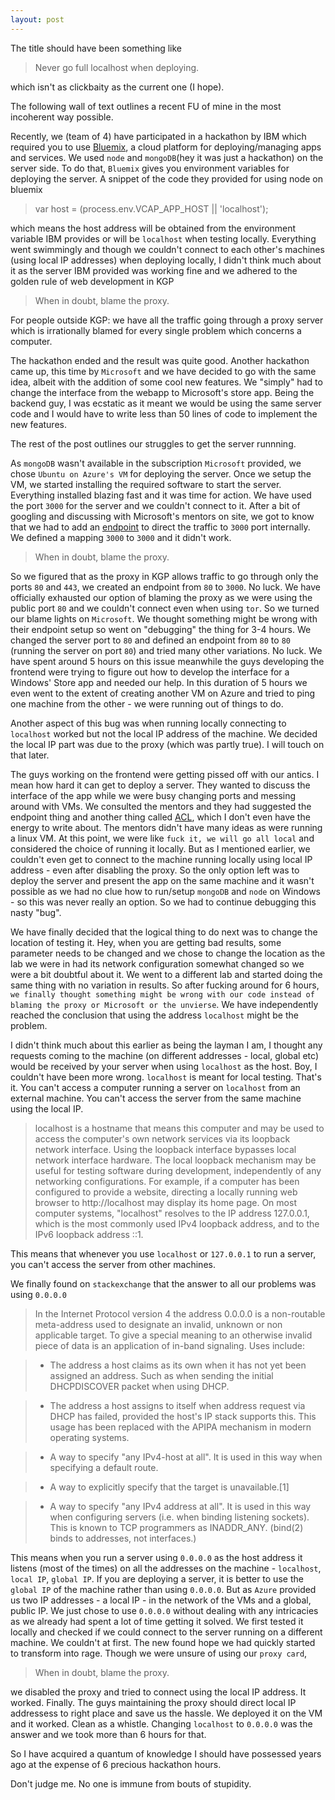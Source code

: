 ```yaml
---
layout: post
---
```

The title should have been something like
>Never go full localhost when deploying.

which isn't as clickbaity as the current one (I hope).

The following wall of text outlines a recent FU of mine in the most
incoherent way possible.

Recently, we (team of 4)
have participated in a hackathon by IBM which required you to use [Bluemix](https://console.ng.bluemix.net/),
a cloud platform for deploying/managing apps and services. We used `node` and
`mongoDB`(hey it was just a hackathon) on the
server side. To do that, `Bluemix` gives you environment variables for deploying
the server. A snippet of the code they provided for using node on bluemix
> var host = (process.env.VCAP_APP_HOST || 'localhost');

which means the host address will be obtained from the environment variable IBM
provides or will be `localhost`  when testing locally. Everything went
swimmingly and though we couldn't connect to each other's machines (using local
IP addresses) when
deploying locally, I didn't think much about it as the server IBM provided was
working fine and we adhered to the golden rule of web development in KGP
>When in doubt, blame the proxy.

For people outside KGP: we have all the traffic going through a proxy server
which is irrationally blamed for every single problem which concerns a computer.

The hackathon ended and the result was quite good. Another hackathon came up,
this time by `Microsoft` and we have decided to go with the same idea, albeit with the addition
of some cool new features. We "simply" had to
change the interface from the webapp to Microsoft's store app. Being the backend
guy, I was ecstatic as it meant we would be using the same server code and I
would have to write less than 50 lines of code to implement the new features.

The rest of the post outlines our struggles to get the server runnning. 


As `mongoDB` wasn't available in the subscription `Microsoft` provided, we chose
`Ubuntu on Azure's VM` for deploying the server. Once we setup the VM, we started installing the
required software to start the server. Everything installed blazing fast and it
was time for action. We have used the port `3000` for the server and we couldn't
connect to it. After a bit of googling and discussing with Microsoft's
mentors on site, we got to know that we had to add an [endpoint](azure.microsoft.com/en-in/.../articles/virtual-machines-set-up-endpoints/) to direct the traffic to `3000` port internally. We defined a mapping `3000` to `3000` and it
didn't work.
>When in doubt, blame the proxy.

So we figured that as the proxy in KGP allows traffic to go through only the
ports `80` and `443`, we created an endpoint from `80` to `3000`. No luck.
We have officially exhausted our option of blaming the proxy as we were using
the public port `80` and we couldn't connect even when using `tor`.
So we turned our blame lights on `Microsoft`. We thought
something might be wrong with their endpoint setup so went on "debugging" the
thing for 3-4 hours. We changed the server port to `80` and defined an endpoint
from `80` to `80` (running the server on port `80`) and tried many other variations.
No luck. We have spent around 5 hours on this issue meanwhile the guys developing the frontend were trying to figure out
how to develop the interface for a Windows' Store app and needed our help. In this duration of 5
hours we even went to the extent of creating another VM on Azure and tried to
ping one machine from the other - we were running out of things to do.

Another aspect of this bug was when running locally connecting to `localhost`
worked but not the local IP address of the machine. We decided the local
IP part was due to the proxy (which was partly true). I will touch on that
later.

The guys working on the frontend were getting pissed off with our antics. I mean
how hard it can get to deploy a server. They wanted to discuss the interface of
the app while we were busy changing ports and messing around with VMs. We consulted the
mentors and they had suggested the endpoint thing and another thing called [ACL](http://azure.microsoft.com/en-in/documentation/articles/virtual-machines-set-up-endpoints/#manage-the-acl-on-an-endpoint),
which I don't even have the energy to write about. The mentors didn't have many
ideas as were running a linux VM.
At this point, we were like `fuck it, we will go all local` and considered the
choice of running it locally. But as I mentioned earlier, we couldn't even get
to connect to the machine running locally using local IP address - even after disabling
the proxy. So the only option left was to deploy the server and present the app
on the same machine and it wasn't possible as we had no clue how to run/setup
`mongoDB` and `node` on Windows - so this was never really an option. So we had
to continue debugging this nasty "bug".

We have finally decided that the logical thing to do next was
to change the location of testing it. Hey, when you are getting bad results,
some parameter needs to be changed and we chose to change the location as the
lab we were in had its network configuration somewhat changed so we were a bit
doubtful about it. We went to a different lab and started doing the same thing
with no variation in results. So after fucking around for 6 hours, `we finally thought
something might be wrong with our code instead of blaming the proxy or Microsoft
or the unvierse`. We have independently reached the conclusion that using the
address `localhost` might be the problem.

I didn't think much about this earlier as being the layman I am, I thought any
requests coming to the machine (on different addresses - local, global etc) would be
received by your server when using `localhost` as the host. Boy, I couldn't have been more wrong. `localhost` is
meant for local testing. That's it. You can't access a computer running a server
on `localhost` from an external machine. You can't access the server from
the same machine using the local IP.
> localhost is a hostname that means this computer and may be used to access the computer's own network services via its loopback network interface. Using the loopback interface bypasses local network interface hardware. The local loopback mechanism may be useful for testing software during development, independently of any networking configurations. For example, if a computer has been configured to provide a website, directing a locally running web browser to http://localhost may display its home page.
>On most computer systems, "localhost" resolves to the IP address 127.0.0.1, which is the most commonly used IPv4 loopback address, and to the IPv6 loopback address ::1.

This means that whenever you use `localhost` or `127.0.0.1` to run a server, you
can't access the server from other machines.

We finally found on `stackexchange` that the answer to all our problems was
using `0.0.0.0`
>In the Internet Protocol version 4 the address 0.0.0.0 is a non-routable meta-address used to designate an invalid, unknown or non applicable target. To give a special meaning to an otherwise invalid piece of data is an application of in-band signaling.
>Uses include:

>* The address a host claims as its own when it has not yet been assigned an address. Such as when sending the initial DHCPDISCOVER
  packet when using DHCP.

>* The address a host assigns to itself when address request via DHCP has failed, provided the host's IP stack supports this. This usage has been replaced with the APIPA mechanism in modern operating systems.

>* A way to specify "any IPv4-host at all". It is used in this way when specifying a default route.

>* A way to explicitly specify that the target is unavailable.[1]

>* A way to specify "any IPv4 address at all". It is used in this way when configuring servers (i.e. when binding listening sockets).   This is known to TCP programmers as INADDR_ANY. (bind(2) binds to addresses, not interfaces.)

This means when you run a server using `0.0.0.0` as the host address it
listens (most of the times) on all the addresses on the machine - `localhost`, `local IP`, `global IP`. If
you are deploying a server, it is better to use the `global IP` of the machine
rather than using `0.0.0.0`. But as `Azure` provided us two IP addresses - a local IP - 
in the network of the VMs and a global, public IP. We just chose to use `0.0.0.0`
without dealing with any intricacies as we already had spent a lot of time
getting it solved. We first tested it locally and checked if we could connect to
the server running on a different machine. We couldn't at first. The new found hope
we had quickly started to transform into rage. Though we were unsure of using our
`proxy card`,
>When in doubt, blame the proxy.

 we disabled the proxy and tried to connect using the local IP address.
 It worked. Finally. The guys maintaining the proxy should direct local IP addressess
to right place and save us the hassle.  We deployed it on the VM and it worked. Clean as a whistle.
Changing `localhost` to `0.0.0.0` was the answer and we took more than 6 hours for that.

So I have acquired a quantum of knowledge I should have possessed years ago
at the expense of 6 precious hackathon hours.

Don't judge me. No one is immune  from bouts of stupidity.






